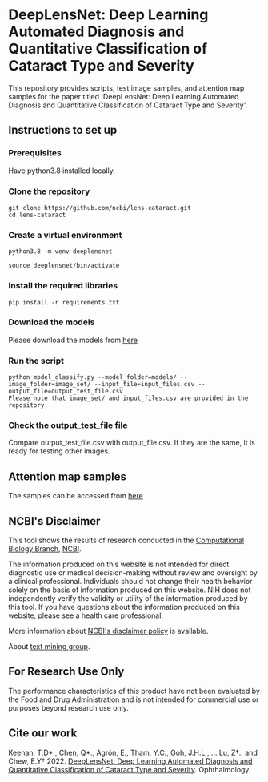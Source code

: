 # DeepLensNet: Deep Learning Automated Diagnosis and Quantitative Classification of Cataract Type and Severity
This repository provides scripts, test image samples, and attention map samples for the paper titled 'DeepLensNet: Deep Learning Automated Diagnosis and Quantitative Classification of Cataract Type and Severity'.

## Instructions to set up
### Prerequisites
Have python3.8 installed locally.

### Clone the repository
```
git clone https://github.com/ncbi/lens-cataract.git
cd lens-cataract
```

### Create a virtual environment
```
python3.8 -m venv deeplensnet

source deeplensnet/bin/activate 
```
### Install the required libraries
```
pip install -r requirements.txt
```
### Download the models
Please download the models from [here](https://ftp.ncbi.nlm.nih.gov/pub/lu/Suppl/deeplensnet/models.zip)

### Run the script
```
python model_classify.py --model_folder=models/ --image_folder=image_set/ --input_file=input_files.csv --output_file=output_test_file.csv
Please note that image_set/ and input_files.csv are provided in the repository
```
### Check the output_test_file file
Compare output_test_file.csv with output_file.csv. If they are the same, it is ready for testing other images.

## Attention map samples 
The samples can be accessed from [here](https://ftp.ncbi.nlm.nih.gov/pub/lu/Suppl/deeplensnet/attention_map_samples.zip)

## NCBI's Disclaimer
This tool shows the results of research conducted in the [Computational Biology Branch](https://www.ncbi.nlm.nih.gov/research/), [NCBI](https://www.ncbi.nlm.nih.gov/home/about). 

The information produced on this website is not intended for direct diagnostic use or medical decision-making without review and oversight by a clinical professional. Individuals should not change their health behavior solely on the basis of information produced on this website. NIH does not independently verify the validity or utility of the information produced by this tool. If you have questions about the information produced on this website, please see a health care professional. 

More information about [NCBI's disclaimer policy](https://www.ncbi.nlm.nih.gov/home/about/policies.shtml) is available.

About [text mining group](https://www.ncbi.nlm.nih.gov/research/bionlp/).

## For Research Use Only
The performance characteristics of this product have not been evaluated by the Food and Drug Administration and is not intended for commercial use or purposes beyond research use only. 

## Cite our work
Keenan, T.D*., Chen, Q*., Agrón, E., Tham, Y.C., Goh, J.H.L., ... Lu, Z†., and Chew, E.Y† 2022. [DeepLensNet: Deep Learning Automated Diagnosis and Quantitative Classification of Cataract Type and Severity](https://www.sciencedirect.com/science/article/pii/S0161642021009672). Ophthalmology.
